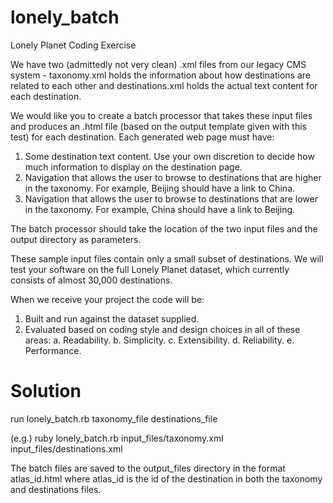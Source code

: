lonely_batch
============

Lonely Planet Coding Exercise

We have two (admittedly not very clean) .xml files from our legacy CMS system - taxonomy.xml holds the information about how destinations are related to each other and destinations.xml holds the actual text content for each destination.

We would like you to create a batch processor that takes these input files and produces an .html file (based on the output template given with this test) for each destination. Each generated web page must have:
1. Some destination text content. Use your own discretion to decide how much information to display on the destination page.
2. Navigation that allows the user to browse to destinations that are higher in the taxonomy. For example, Beijing should have a link to China.
3. Navigation that allows the user to browse to destinations that are lower in the taxonomy. For example, China should have a link to Beijing.

The batch processor should take the location of the two input files and the output directory as parameters.

These sample input files contain only a small subset of destinations.  We will test your software on the full Lonely Planet dataset, which currently consists of almost 30,000 destinations.

When we receive your project the code will be:
1. Built and run against the dataset supplied.
2. Evaluated based on coding style and design choices in all of these areas: 
a. Readability.
b. Simplicity.
c. Extensibility.
d. Reliability.
e. Performance.

Solution
=============

run lonely_batch.rb taxonomy_file destinations_file

(e.g.) ruby lonely_batch.rb input_files/taxonomy.xml input_files/destinations.xml

The batch files are saved to the output_files directory in the format atlas_id.html where atlas_id is the id of the destination in both the taxonomy and destinations files.